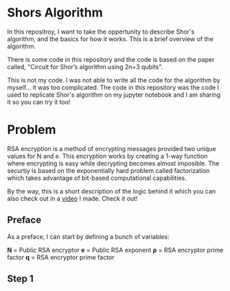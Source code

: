 # Shors Algorithm
In this repositroy, I want to take the oppertunity to describe Shor's algorithm, and the basics for how it works. This is a brief overview of the algorithm. 

There is some code in this repository and the code is based on the paper called, "Circuit for Shor’s algorithm using 2n+3 qubits".

This is not my code. I was not able to write all the code for the algorithm by myself... it was too complicated. The code in this repository was the code I used to replicate Shor's algorithm on my jupyter notebook and I am sharing it so you can try it too!

# Problem
RSA encryption is a method of encrypting messages provided two unique values for N and e. This encryption works by creating a 1-way function where encrypting is easy while decrypting becomes almost imposible. The securtiy is based on the exponentially hard problem called factorization which takes advantage of bit-based computational capabilities.

By the way, this is a short description of the logic behind it which you can also check out in a [video](https://www.youtube.com/watch?v=zqS4w4SiJT0) I made. Check it out!

## Preface
As a preface, I can start by defining a bunch of variables:

**N** = Public RSA encryptor
**e** = Public RSA exponent
**p** = RSA encryptor prime factor
**q** = RSA encryptor prime factor

## Step 1
